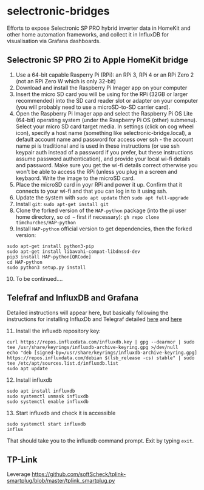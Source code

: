 # selectronic-bridges
Efforts to expose Selectronic SP PRO hybrid inverter data in HomeKit and other home automation frameworks, and collect it in InfluxDB for visualisation via Grafana dashboards.

## Selectronic SP PRO 2i to Apple HomeKit bridge

1. Use a 64-bit capable Rasperry Pi (RPi): an RPi 3, RPi 4 or an RPi Zero 2 (not an RPi Zero W which is only 32-bit)
2. Download and install the Raspberry Pi Imager app on your computer
3. Insert the micro SD card you will be using for the RPi (32GB or larger recommended) into the SD card reader slot or adapter on your computer (you will probably need to use a microSD-to-SD carrier card).
4. Open the Raspberry Pi Imager app and select the Raspberry Pi OS Lite (64-bit) operating system (under the Raspberry Pi OS (other) submenu). Select your micro SD card target media. In settings (click on cog wheel icon), specify a host name (something like selectronic-bridge.local), a default account name and password for access over ssh - the account name pi is traditional and is used in these instructions (or use ssh keypair auth instead of a password if you prefer, but these instructions assume password authentication), and provide your local wi-fi details and password. Make sure you get the wi-fi details correct otherwise you won't be able to access the RPi (unless you plug in a screen and keybaord. Write the image to the microSD card.
5. Place the microSD card in yoyr RPi and power it up. Confirm that it connects to your wi-fi and that you can log in to it using ssh.
6. Update the system with `sudo apt update` then `sudo apt full-upgrade`
7. Install `git`: `sudo apt-get install git`
8. Clone the forked version of the `HAP-python` package (into the pi user home directory, so `cd ~` first if necessary): `gh repo clone timchurches/HAP-python`
9. Install `HAP-python` official version to get dependencies, then the forked version: 
```
sudo apt-get install python3-pip
sudo apt-get install libavahi-compat-libdnssd-dev
pip3 install HAP-python[QRCode]
cd HAP-python
sudo python3 setup.py install
```

10. To be continued....

## Telefraf and InfluxDB and Grafana

Detailed instructions will appear here, but basically following the instructions for installing  InfluxDb and Telegraf detailed [here](https://pimylifeup.com/raspberry-pi-influxdb/) and [here](https://nwmichl.net/2020/07/14/telegraf-influxdb-grafana-on-raspberrypi-from-scratch/)

11. Install the influxdb repository key:
```
curl https://repos.influxdata.com/influxdb.key | gpg --dearmor | sudo tee /usr/share/keyrings/influxdb-archive-keyring.gpg >/dev/null
echo "deb [signed-by=/usr/share/keyrings/influxdb-archive-keyring.gpg] https://repos.influxdata.com/debian $(lsb_release -cs) stable" | sudo tee /etc/apt/sources.list.d/influxdb.list
sudo apt update
```

12. Install influxdb
```
sudo apt install influxdb
sudo systemctl unmask influxdb
sudo systemctl enable influxdb
```

13. Start influxdb and check it is accessible
```
sudo systemctl start influxdb
influx
```

That should take you to the influxdb command prompt. Exit by typing `exit`.


## TP-Link

Leverage https://github.com/softScheck/tplink-smartplug/blob/master/tplink_smartplug.py

